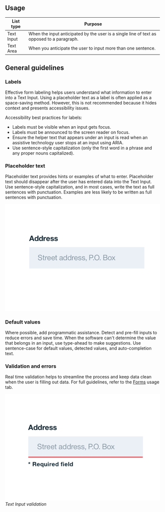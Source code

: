 ## Usage

| List type       | Purpose                                                                            |
|-----------------|------------------------------------------------------------------------------------|
| Text Input | When the input anticipated by the user is a single line of text as opposed to a paragraph.  |
| Text Area   | When you anticipate the user to input more than one sentence.   |

## General guidelines

### Labels

Effective form labeling helps users understand what information to enter into a Text Input. Using a placeholder text as a label is often applied as a space-saving method. However, this is not recommended because it hides context and presents accessibility issues.

Accessibility best practices for labels:

* Labels must be visible when an input gets focus.
* Labels must be announced to the screen reader on focus.
* Ensure the helper text that appears under an input is read when an assistive technology user stops at an input using ARIA.
* Use sentence-style capitalization (only the first word in a phrase and any proper nouns capitalized).

### Placeholder text

Placeholder text provides hints or examples of what to enter. Placeholder text should disappear after the user has entered data into the Text Input. Use sentence-style capitalization, and in most cases, write the text as full sentences with punctuation. Examples are less likely to be written as full sentences with punctuation.

![Placeholder text](images/text-input-usage-1.png)

### Default values

Where possible, add programmatic assistance. Detect and pre-fill inputs to reduce errors and save time. When the software can't determine the value that belongs in an input, use type-ahead to make suggestions. Use sentence-case for default values, detected values, and auto-completion text.

### Validation and errors

Real time validation helps to streamline the process and keep data clean when the user is filling out data. For full guidelines, refer to the [Forms](/components/form/usage) usage tab.

![validation on text field](images/text-input-usage-2.png)
_Text Input validation_
